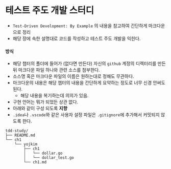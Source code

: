 # 테스트 주도 개발 스터디
- `Test-Driven Development: By Example` 의 내용을 참고하여 간단하게 마크다운으로 정리
- 해당 장에 속한 설명대로 코드를 작성하고 테스트 주도 개발을 익힌다.



#### 방식

- 해당 챕터의 폴더에 들어가 (없다면 만든다) 자신의 `github` 계정의 디렉터리를 만든 뒤 마크다운 파일 하나와 관련 소스를 첨부한다.
- 소스명 혹은 마크다운 파일의 이름은 원하는대로 정해도 무관하다.
- 마크다운의 내용은 해당 챕터의 내용을 간단하게 요약하는 정도로 너무 신경 안써도 된다. 
  - 해당 내용을 복기하는데 의의가 있음.
- 구현 언어는 뭐가 되었든 상관 없다.
- 아래와 같이 구성 되도록 **지향**
- `.idea`나 `.vscode`와 같은 사용자 설정 파일은 `.gitignore`에 추가해서 커밋되지 않도록 한다.

```
tdd-study/
├── README.md
└── ch1
    └── yojkim
        ├── ch1
        │   └── dollar.go
        │   └── dollar_test.go
        └── ch1.md
```

